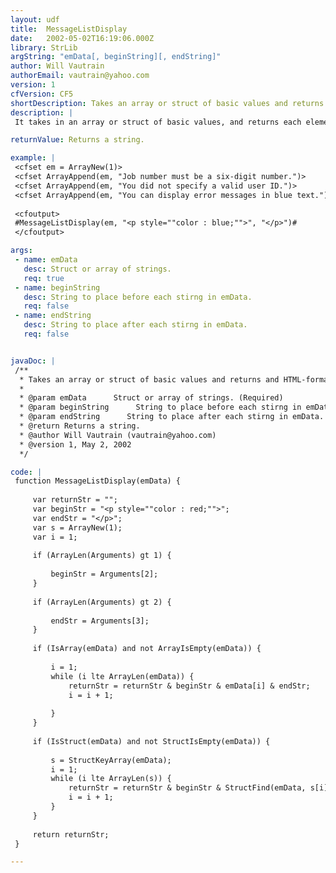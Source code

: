 ```yaml
---
layout: udf
title:  MessageListDisplay
date:   2002-05-02T16:19:06.000Z
library: StrLib
argString: "emData[, beginString][, endString]"
author: Will Vautrain
authorEmail: vautrain@yahoo.com
version: 1
cfVersion: CF5
shortDescription: Takes an array or struct of basic values and returns and HTML-formatted string.
description: |
 It takes in an array or struct of basic values, and returns each element with user-specified or default HTML tags wrapped around it. It is useful when accumulating error messages inside an array or struct during data validation and exception catching. Then you can just call MessageListDisplay when you're ready to display the output.

returnValue: Returns a string.

example: |
 <cfset em = ArrayNew(1)>
 <cfset ArrayAppend(em, "Job number must be a six-digit number.")>
 <cfset ArrayAppend(em, "You did not specify a valid user ID.")>
 <cfset ArrayAppend(em, "You can display error messages in blue text.")>
 
 <cfoutput>
 #MessageListDisplay(em, "<p style=""color : blue;"">", "</p>")#
 </cfoutput>

args:
 - name: emData
   desc: Struct or array of strings.
   req: true
 - name: beginString
   desc: String to place before each stirng in emData.
   req: false
 - name: endString
   desc: String to place after each stirng in emData.
   req: false


javaDoc: |
 /**
  * Takes an array or struct of basic values and returns and HTML-formatted string.
  * 
  * @param emData      Struct or array of strings. (Required)
  * @param beginString      String to place before each stirng in emData. (Optional)
  * @param endString      String to place after each stirng in emData. (Optional)
  * @return Returns a string. 
  * @author Will Vautrain (vautrain@yahoo.com) 
  * @version 1, May 2, 2002 
  */

code: |
 function MessageListDisplay(emData) {
     
     var returnStr = "";
     var beginStr = "<p style=""color : red;"">";
     var endStr = "</p>";
     var s = ArrayNew(1);
     var i = 1;
     
     if (ArrayLen(Arguments) gt 1) {
     
         beginStr = Arguments[2];    
     }
     
     if (ArrayLen(Arguments) gt 2) {
     
         endStr = Arguments[3];    
     }
     
     if (IsArray(emData) and not ArrayIsEmpty(emData)) {
 
         i = 1;
         while (i lte ArrayLen(emData)) {
             returnStr = returnStr & beginStr & emData[i] & endStr;
             i = i + 1;
             
         }
     } 
     
     if (IsStruct(emData) and not StructIsEmpty(emData)) {
 
         s = StructKeyArray(emData);
         i = 1;
         while (i lte ArrayLen(s)) {
             returnStr = returnStr & beginStr & StructFind(emData, s[i]) & endStr;
             i = i + 1;
         }
     }
     
     return returnStr;
 }

---
```


